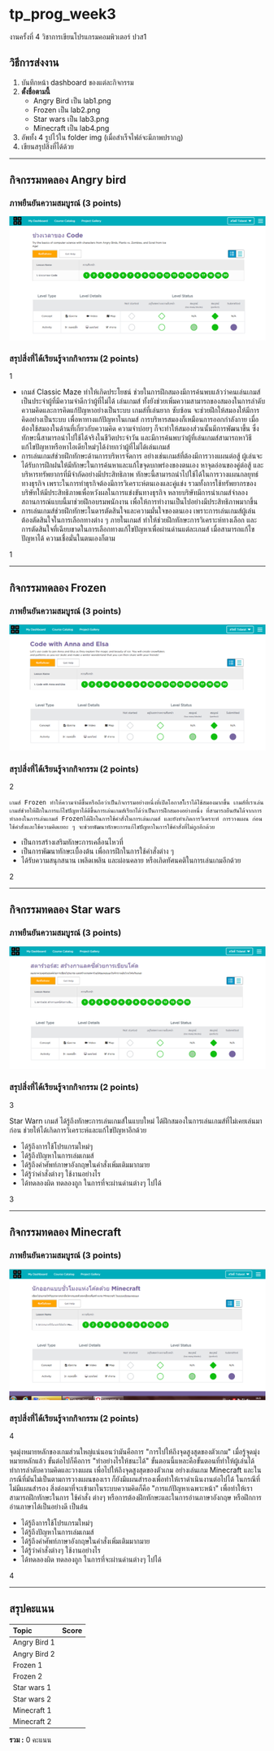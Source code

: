 # tp_prog_week3
งานครั้งที่ 4 วิชาการเขียนโปรแกรมคอมพิวเตอร์ ปวส1

## วิธีการส่งงาน

1.  บันทึกหน้า dashboard ของแต่ละกิจกรรม
2.  **ตั้งชื่อตามนี้**
    -  Angry Bird เป็น lab1.png
    -  Frozen เป็น lab2.png
    -  Star wars เป็น lab3.png
    -  Minecraft เป็น lab4.png
3.  อัพทั้ง 4 รูปไว้ใน folder img (เมื่อสำเร็จไฟล์จะมีภาพปรากฎ)
4.  เขียนสรุปสิ่งที่ได้ด้วย

------------------------------------------

## กิจกรรมทดลอง Angry bird

### ภาพยืนยันความสมบูรณ์ (3 points)

![Not Found](lab1.PNG)

### สรุปสิ่งที่ได้เรียนรู้จากกิจกรรม (2 points)

$$$$1

- เกมส์ Classic Maze ทำให้เกิดประโยชน์ ช่วยในการฝึกสมองมีการค้นพบแล้วว่าคนเล่นเกมส์เป็นประจำผู้ที่มีความจำดีกว่าผู้ที่ไม่ได้ เล่นเกมส์ ทั้งยังช่วยเพิ่มความสามารถของสมองในการลำดับความคิดและการคิดแก้ปัญหาอย่างเป็นระบบ เกมส์ที่เล่นยาก ซับซ้อน จะช่วยฝึกให้สมองให้มีการคิดอย่างเป็นระบบ เพื่อหาทางแก้ปัญหาในเกมส์ การบริหารสมองก็เหมือนการออกกำลังกาย เมื่อต้องใช้สมองในด้านที่เกี่ยวกับความคิด ความจำบ่อยๆ ก็จะทำให้สมองส่วนนั้นมีการพัฒนาขึ้น ซึ่งทักษะนี้สามารถนำไปใช้ได้จริงในชีวิตประจำวัน และมีการค้นพบว่าผู้ที่เล่นเกมส์สามารถหาวิธีแก้ไขปัญหาหรือหาไอเดียใหม่ๆได้ง่ายกว่าผู้ที่ไม่ได้เล่นเกมส์
- การเล่นเกมส์ช่วยฝึกทักษะด้านการบริหารจัดการ  อย่างเช่นเกมส์ที่ต้องมีการวางแผนต่อสู้ ผู้เล่นจะได้รับการฝึกฝนให้มีทักษะในการค้นหาและแก้ไขจุดบกพร่องของตนเอง หาจุดอ่อนของคู่ต่อสู้ และบริหารทรัพยากรที่มีจำกัดอย่างมีประสิทธิภาพ ทักษะนี้สามารถนำไปใช้ได้ในการวางแผนกลยุทธ์ทางธุรกิจ เพราะในการทำธุรกิจต้องมีการวิเคราะห์ตนเองและคู่แข่ง รวมทั้งการใช้ทรัพยากรของบริษัทให้มีประสิทธิภาพเพื่อหวังผลในการแข่งขันทางธุรกิจ หลายบริษัทมีการนำเกมส์จำลองสถานการณ์แบบนี้มาช่วยฝึกอบรมพนักงาน เพื่อให้การทำงานเป็นไปอย่างมีประสิทธิภาพมากขึ้น
- การเล่นเกมส์ช่วยฝึกทักษะในดารตัดสินใจและความมั่นใจของตนเอง เพราะการเล่นเกมส์ผู้เล่นต้องตัดสินใจในการเลือกทางต่าง ๆ ภายในเกมส์ ทำให้ช่วยฝึกทักษะการวิเคราะห์ทางเลือก และการตัดสินใจที่เฉียบขาดในการเลือกทางแก้ไขปัญหาเพื่อผ่านด่านแต่ละเกมส์ เมื่อสามารถแก้ไขปัญหาได้ ความเชื่อมั่นในตนเองก็ตาม

1$$$$

-------------------------------------------

## กิจกรรมทดลอง Frozen

### ภาพยืนยันความสมบูรณ์ (3 points)

![Not Found](lab2.PNG)

### สรุปสิ่งที่ได้เรียนรู้จากกิจกรรม (2 points)

$$$$2

    เกมส์ Frozen ทำให้ความจำดีขึ้นหรือถือว่าเป็นกิจกรรมอย่างหนึ่งที่เปิดโอกาสใ้เราได้ใช้สมองมากขึ้น เกมส์ที่เราเล่นเกมส์ช่วยให้ฝึกในการแก้ไขปัญหาได้ดีขึ้นการเล่นเกมส์เรียกได้ว่าเป็นการฝึกสมองอย่างหนึ่ง ที่สามารถยืนยันได้จากการทำลองในการเล่นเกมส์ Frozenได้ฝึกในการใช้คำสั่งในการเล่นเกมส์ และยังทำเกิดการวิเคราะห์ การวางแผน ก่อนใช้คำสั่งและใช้ความคิดเยอะ ๆ จะช่วยพัฒนาทักษะการแก้ไขปัญหาในการใช้คำสั่งที่ไม่ถูกอีกด้วย
- เป็นการสร้างเสริมทักษะการเคลื่อนไหวที่ 
- เป็นการพัฒนาทักษะเบื้องต้น เพื่อการฝึกในการใช้คำสั่งต่าง ๆ
- ได้รับความสนุกสนาน เพลิดเพลิน และผ่อนคลาย หรือเกิดทัศนคติในการเล่นเกมอีกด้วย

2$$$$

------------------------------------------

## กิจกรรมทดลอง Star wars

### ภาพยืนยันความสมบูรณ์ (3 points)

![Not Found](lab3.PNG)

### สรุปสิ่งที่ได้เรียนรู้จากกิจกรรม (2 points)

$$$$3

Star Warn เกมส์ ได้รู้ถึงทักษะการเล่นเกมส์ในแบบใหม่ ได้ฝึกสมองในการเล่นเกมส์ที่ไม่เคยเล่นมาก่อน ช่วยให้ได้เกิดการวิเคราะห์และแก้ไขปัญหาอีกด้วย
- ได้รู้ถึงการใช้โปรแกรมใหม่ๆ
- ได้รู้ถึงปัญหาในการเล่มเกมส์
- ได้รู้ถึงคำศัพท์ภาษาอังกฤษในคำสั่งเพิ่มเติมมากมาย
- ได้รู้ว่าคำสั่งต่างๆ ใช้งานอย่างไร
- ได้ทดลองผิด ทดลองถูก ในการที่จะผ่านด่านต่างๆ ไปได้

3$$$$

-------------------------------------------

## กิจกรรมทดลอง Minecraft

### ภาพยืนยันความสมบูรณ์ (3 points)

![Not Found](lab4.PNG)

### สรุปสิ่งที่ได้เรียนรู้จากกิจกรรม (2 points)

$$$$4

  จุดมุ่งหมายหลักของเกมส่วนใหญ่แน่นอนว่ามันคือการ "การไปให้ถึงจุดสูงสุดของตัวเกม" เมื่อรู้จุดมุ่งหมายหลักแล้ว ขั้นต่อไปก็คือการ "ทำอย่างไรให้ชนะได้" ขั้นตอนนี้แหละคือขั้นตอนที่ทำให้ผู้เล่นได้ทำการลำดับความคิดและวางแผน เพื่อไปให้ถึงจุดสูงสุดของตัวเกม อย่างเล่นเกม Minecraft และในกรณีที่มันไม่เป็นตามการวางแผนของเรา ก็ยังมีแผนสำรองเพื่อทำให้เราดำเนินงานต่อไปได้ ในกรณีที่ไม่มีแผนสำรอง สิ่งต่อมาที่จะเข้ามาในระบบความคิดก็คือ "การแก้ปัญหาเฉพาะหน้า" เพื่อทำให้เราสามารถฝึกทักษะในการ ใช้คำสั่ง ต่างๆ หรือการต้องฝึกทักษะและในการอ่านภาษาอังกฤษ หรือฝึกการอ่านภาษาได้เป็นอย่างดี เป็นต้น
- ได้รู้ถึงการใช้โปรแกรมใหม่ๆ
- ได้รู้ถึงปัญหาในการเล่มเกมส์
- ได้รู้ถึงคำศัพท์ภาษาอังกฤษในคำสั่งเพิ่มเติมมากมาย
- ได้รู้ว่าคำสั่งต่างๆ ใช้งานอย่างไร
- ได้ทดลองผิด ทดลองถูก ในการที่จะผ่านด่านต่างๆ ไปได้

4$$$$

-------------------------------------------

## สรุปคะแนน

| Topic          | Score           |
| :------------- | :-------------: |
| Angry Bird 1   |                 |
| Angry Bird 2   |                 |
| Frozen 1       |                 |
| Frozen 2       |                 |
| Star wars 1    |                 |
| Star wars 2    |                 |
| Minecraft 1    |                 |
| Minecraft 2    |                 |

**รวม :** 0 คะแนน
